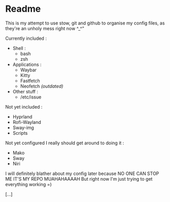 # Readme

This is my attempt to use stow, git and github to organise my config files, as they're an unholy mess right now ^_^"

Currently included :
- Shell :
  - bash
  - zsh
- Applications :
  - Waybar
  - Kitty
  - Fastfetch
  - Neofetch *(outdated)*
- Other stuff :
  - /etc/issue

Not yet included :
- Hyprland
- Rofi-Wayland
- Sway-img
- Scripts

Not yet configured I really should get around to doing it :
- Mako
- Sway
- Niri

I will definitely blather about my config later because NO ONE CAN STOP ME IT'S MY REPO MUAHAHAAAAH
But right now I'm just trying to get everything working =)

[...]
